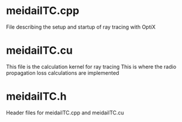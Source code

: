 # meidaiITC.cpp
File describing the setup and startup of ray tracing with OptiX

# meidaiITC.cu
This file is the calculation kernel for ray tracing
This is where the radio propagation loss calculations are implemented

# meidaiITC.h
Header files for meidaiITC.cpp and meidaiITC.cu


